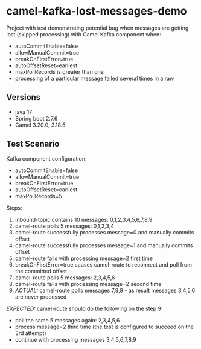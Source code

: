 # camel-kafka-lost-messages-demo

Project with test demonstrating potential bug when messages are getting lost (skipped processing)
with Camel Kafka component when:
- autoCommitEnable=false
- allowManualCommit=true
- breakOnFirstError=true
- autoOffsetReset=earliest
- maxPollRecords is greater than one
- processing of a particular message failed several times in a raw 

## Versions
* java 17
* Spring boot 2.7.6
* Camel 3.20.0, 3.18.5

## Test Scenario

Kafka component configuration:
- autoCommitEnable=false
- allowManualCommit=true
- breakOnFirstError=true
- autoOffsetReset=earliest
- maxPollRecords=5

Steps:
1. inbound-topic contains 10 messages: 0,1,2,3,4,5,6,7,8,9
2. camel-route polls 5 messages: 0,1,2,3,4
3. camel-route successfully processes message=0 and manually commits offset
4. camel-route successfully processes message=1 and manually commits offset
5. camel-route fails with processing message=2 first time
6. breakOnFirstError=true causes camel-route to reconnect and poll from the committed offset
7. camel-route polls 5 messages: 2,3,4,5,6
8. camel-route fails with processing message=2 second time 
9. *ACTUAL:* camel-route polls messages 7,8,9 - as result messages 3,4,5,6 are never processed

*EXPECTED:* camel-route should do the following on the step 9:
- poll the same 5 messages again: 2,3,4,5,6
- process message=2 third time (the test is configured to succeed on the 3rd attempt)
- continue with processing messages 3,4,5,6,7,8,9